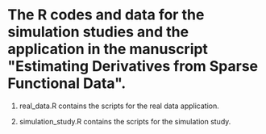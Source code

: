 # The R codes and data for the simulation studies and the application in the manuscript "Estimating Derivatives from Sparse Functional Data".

1. real_data.R contains the scripts for the real data application. 

2. simulation_study.R contains the scripts for the simulation study. 
